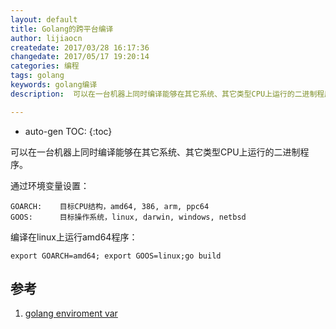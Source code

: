 ```yaml
---
layout: default
title: Golang的跨平台编译
author: lijiaocn
createdate: 2017/03/28 16:17:36
changedate: 2017/05/17 19:20:14
categories: 编程
tags: golang
keywords: golang编译
description:  可以在一台机器上同时编译能够在其它系统、其它类型CPU上运行的二进制程序。

---
```


* auto-gen TOC:
{:toc}


可以在一台机器上同时编译能够在其它系统、其它类型CPU上运行的二进制程序。

通过环境变量设置：

	GOARCH:    目标CPU结构，amd64, 386, arm, ppc64
	GOOS:      目标操作系统，linux, darwin, windows, netbsd

编译在linux上运行amd64程序：

	export GOARCH=amd64; export GOOS=linux;go build

## 参考

1. [golang enviroment var][1]

[1]: https://golang.org/cmd/go/#hdr-Environment_variables "golang enviroment var"
